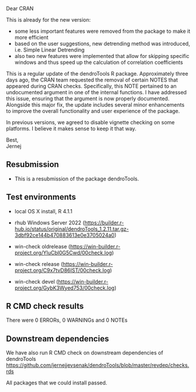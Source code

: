 Dear CRAN


This is already for the new version: 
- some less important features were removed from the package to make it more efficient
- based on the user suggestions, new detrending method was introduced, i.e. Simple Linear Detrending
- also two new features were implemented that allow for skipping specific windows and thus speed up the calculation of correlation coefficients

This is a regular update of the dendroTools R package. Approximately three days ago, the CRAN team requested the removal of certain NOTES that appeared during CRAN checks. Specifically, this NOTE pertained to an undocumented argument in one of the internal functions. I have addressed this issue, ensuring that the argument is now properly documented. Alongside this major fix, the update includes several minor enhancements to improve the overall functionality and user experience of the package.

In previous versions, we agreed to disable vignette checking on some platforms. I believe it makes sense to keep it that way.  

Best,   
Jernej


##  Resubmission
* This is a resubmission of the package dendroTools.

## Test environments
* local OS X install, R 4.1.1

* rhub Windows Server 2022 (https://builder.r-hub.io/status/original/dendroTools_1.2.11.tar.gz-3dbf92ce144b470883613e0e3705024a0)
* win-check oldrelease (https://win-builder.r-project.org/YluCbl0G5Cwd/00check.log)
* win-check release (https://win-builder.r-project.org/C9x7tvD86IST/00check.log)
* win-check devel (https://win-builder.r-project.org/GybK3Wyed753/00check.log)

## R CMD check results
There were 0 ERRORs, 0 WARNINGs and 0 NOTEs

## Downstream dependencies
We have also run R CMD check on downstream dependencies of dendroTools
https://github.com/jernejjevsenak/dendroTools/blob/master/revdep/checks.rds

All packages that we could install passed. 
